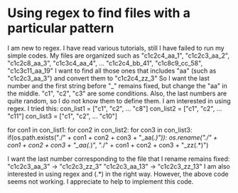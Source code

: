 
# Using regex to find files with a particular pattern

I am new to regex. I have read various tutorials, still I have failed to run my simple codes.
My files are organized such as "c1c2c4_aa_1", "c1c2c3_aa_2", "c1c2c8_aa_3", "c1c3c4_aa_4", ... "c1c2c4_bb_41", "c1c8c9_cc_58", "c1c3c11_aa_19"
I want to find all those ones that includes "aa" (such as "c1c2c3_aa_3") and convert them to "c1c2c4_zz_3"
So I want the last number and the first string before "_" remains fixed, but change the "aa" in the middle.
"c1", "c2", "c3" are some conditions.
Also, the last numbers are quite random, so I do not know them to define them.
I am interested in using regex.
I tried this:
con_list1 = ["c1", "c2", ... "c8"]
con_list2 = ["c1", "c2", ... "c11"]
con_list3 = ["c1", "c2", ... "c10"]

for con1 in con_list1:
    for con2 in con_list2:
        for con3 in con_list3:
            if(os.path.exists("./" + con1 + con2 + con3 + "_aa(.*)")):
                os.rename("./" + con1 + con2 + con3 + "_aa(.*)", "./" + con1 + con2 + con3 + "_zz(.*)")

I want the last number corresponding to the file that I rename remains fixed:
"c1c2c3_aa_3" -> "c1c2c3_zz_3"
"c1c2c3_aa_13" -> "c1c2c3_zz_13"
I am also interested in using regex and (.*) in the right way.
However, the above code seems not working.
I appreciate to help to implement this code.

        